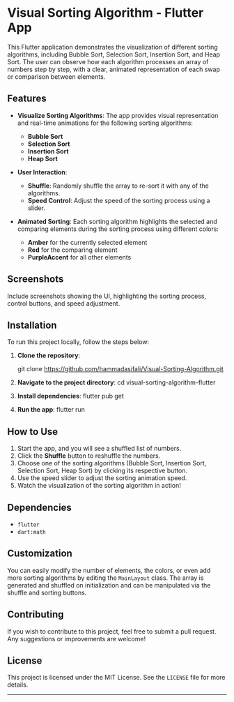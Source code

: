 # Visual Sorting Algorithm - Flutter App

This Flutter application demonstrates the visualization of different sorting algorithms, including Bubble Sort, Selection Sort, Insertion Sort, and Heap Sort. The user can observe how each algorithm processes an array of numbers step by step, with a clear, animated representation of each swap or comparison between elements.

## Features

- **Visualize Sorting Algorithms**: The app provides visual representation and real-time animations for the following sorting algorithms:
  - **Bubble Sort**
  - **Selection Sort**
  - **Insertion Sort**
  - **Heap Sort**
  
- **User Interaction**:
  - **Shuffle**: Randomly shuffle the array to re-sort it with any of the algorithms.
  - **Speed Control**: Adjust the speed of the sorting process using a slider.

- **Animated Sorting**: Each sorting algorithm highlights the selected and comparing elements during the sorting process using different colors:
  - **Amber** for the currently selected element
  - **Red** for the comparing element
  - **PurpleAccent** for all other elements

## Screenshots

Include screenshots showing the UI, highlighting the sorting process, control buttons, and speed adjustment.

## Installation

To run this project locally, follow the steps below:

1. **Clone the repository**:
   
   git clone https://github.com/hammadasifali/Visual-Sorting-Algorithm.git

2. **Navigate to the project directory**:
      cd visual-sorting-algorithm-flutter

3. **Install dependencies**:
   flutter pub get

4. **Run the app**:
   flutter run

## How to Use

1. Start the app, and you will see a shuffled list of numbers.
2. Click the **Shuffle** button to reshuffle the numbers.
3. Choose one of the sorting algorithms (Bubble Sort, Insertion Sort, Selection Sort, Heap Sort) by clicking its respective button.
4. Use the speed slider to adjust the sorting animation speed.
5. Watch the visualization of the sorting algorithm in action!

## Dependencies

- `flutter`
- `dart:math`

## Customization

You can easily modify the number of elements, the colors, or even add more sorting algorithms by editing the `MainLayout` class. The array is generated and shuffled on initialization and can be manipulated via the shuffle and sorting buttons.

## Contributing

If you wish to contribute to this project, feel free to submit a pull request. Any suggestions or improvements are welcome!

## License

This project is licensed under the MIT License. See the `LICENSE` file for more details.

---
